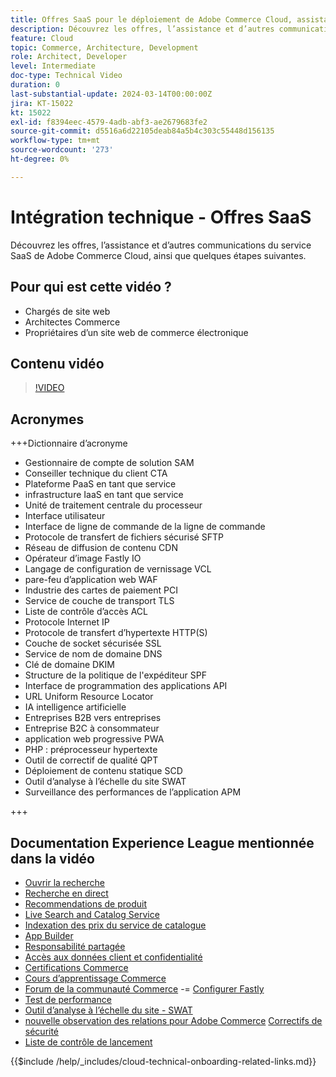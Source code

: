```yaml
---
title: Offres SaaS pour le déploiement de Adobe Commerce Cloud, assistance et autres communications, ainsi que quelques étapes suivantes
description: Découvrez les offres, l’assistance et d’autres communications du service SaaS de Adobe Commerce Cloud, ainsi que quelques étapes suivantes.
feature: Cloud
topic: Commerce, Architecture, Development
role: Architect, Developer
level: Intermediate
doc-type: Technical Video
duration: 0
last-substantial-update: 2024-03-14T00:00:00Z
jira: KT-15022
kt: 15022
exl-id: f8394eec-4579-4adb-abf3-ae2679683fe2
source-git-commit: d5516a6d22105deab84a5b4c303c55448d156135
workflow-type: tm+mt
source-wordcount: '273'
ht-degree: 0%

---
```


# Intégration technique - Offres SaaS

Découvrez les offres, l’assistance et d’autres communications du service SaaS de Adobe Commerce Cloud, ainsi que quelques étapes suivantes.

## Pour qui est cette vidéo ?

- Chargés de site web
- Architectes Commerce
- Propriétaires d’un site web de commerce électronique

## Contenu vidéo

>[!VIDEO](https://video.tv.adobe.com/v/3427902?learn=on)

## Acronymes

+++Dictionnaire d’acronyme

- Gestionnaire de compte de solution SAM
- Conseiller technique du client CTA
- Plateforme PaaS en tant que service
- infrastructure IaaS en tant que service
- Unité de traitement centrale du processeur
- Interface utilisateur
- Interface de ligne de commande de la ligne de commande
- Protocole de transfert de fichiers sécurisé SFTP
- Réseau de diffusion de contenu CDN
- Opérateur d’image Fastly IO
- Langage de configuration de vernissage VCL
- pare-feu d’application web WAF
- Industrie des cartes de paiement PCI
- Service de couche de transport TLS
- Liste de contrôle d’accès ACL
- Protocole Internet IP
- Protocole de transfert d’hypertexte HTTP(S)
- Couche de socket sécurisée SSL
- Service de nom de domaine DNS
- Clé de domaine DKIM
- Structure de la politique de l&#39;expéditeur SPF
- Interface de programmation des applications API
- URL Uniform Resource Locator
- IA intelligence artificielle
- Entreprises B2B vers entreprises
- Entreprise B2C à consommateur
- application web progressive PWA
- PHP : préprocesseur hypertexte
- Outil de correctif de qualité QPT
- Déploiement de contenu statique SCD
- Outil d’analyse à l’échelle du site SWAT
- Surveillance des performances de l’application APM

+++

## Documentation Experience League mentionnée dans la vidéo

- [Ouvrir la recherche](https://experienceleague.adobe.com/docs/commerce-cloud-service/user-guide/configure/service/opensearch.html)
- [Recherche en direct](https://experienceleague.adobe.com/docs/commerce-merchant-services/live-search/overview.html)
- [Recommendations de produit](https://experienceleague.adobe.com/docs/commerce-merchant-services/product-recommendations/overview.html)
- [Live Search and Catalog Service](https://experienceleague.adobe.com/docs/events/adobe-developers-live-recordings/2023/nov2023/nov-commerce/commerce-search-and-catalog-service.html)
- [Indexation des prix du service de catalogue](https://experienceleague.adobe.com/docs/commerce-merchant-services/price-indexer/price-indexing.html)
- [App Builder](https://experienceleague.adobe.com/docs/commerce-learn/tutorials/adobe-developer-app-builder/app-builder-technical-overview.html)
- [Responsabilité partagée](https://experienceleague.adobe.com/docs/commerce-operations/security-and-compliance/shared-responsibility.html)
- [Accès aux données client et confidentialité](https://experienceleague.adobe.com/docs/commerce-knowledge-base/kb/announcements/commerce-announcements/adobe-support-customer-data-access-and-privacy.html)
- [Certifications Commerce](https://experienceleague.adobe.com/docs/certification/program/technical-certifications/ac/ac-overview.html)
- [Cours d’apprentissage Commerce](https://learning.adobe.com/catalog.html?products=Commerce)
- [Forum de la communauté Commerce](https://community.magento.com/)
-= [Configurer Fastly](https://experienceleague.adobe.com/docs/commerce-cloud-service/user-guide/cdn/setup-fastly/fastly-configuration.html)
- [Test de performance](https://experienceleague.adobe.com/docs/commerce-operations/deliver-commerce-at-scale/launch.html)
- [Outil d’analyse à l’échelle du site - SWAT](https://experienceleague.adobe.com/docs/commerce-knowledge-base/kb/support-tools/site-wide-analysis-tool/swat-tool-overview.html?)
- [nouvelle observation des relations pour Adobe Commerce](https://experienceleague.adobe.com/docs/commerce-operations/tools/observation-for-adobe-commerce/intro.html)
  [Correctifs de sécurité](https://experienceleague.adobe.com/docs/commerce-operations/release/notes/security-patches/overview.html)
- [Liste de contrôle de lancement](https://experienceleague.adobe.com/docs/commerce-cloud-service/user-guide/launch/checklist.html)

{{$include /help/_includes/cloud-technical-onboarding-related-links.md}}
